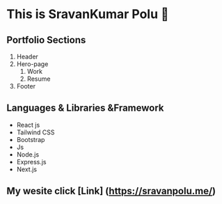 # This is SravanKumar Polu 🙂

## Portfolio Sections
1. Header
2. Hero-page
   1.  Work
   2.  Resume 
3. Footer




## Languages & Libraries &Framework
 * React js
 * Tailwind CSS
 * Bootstrap
 * Js
 * Node.js
 * Express.js
 * Next.js
   
## My wesite  click [Link] (https://sravanpolu.me/)
